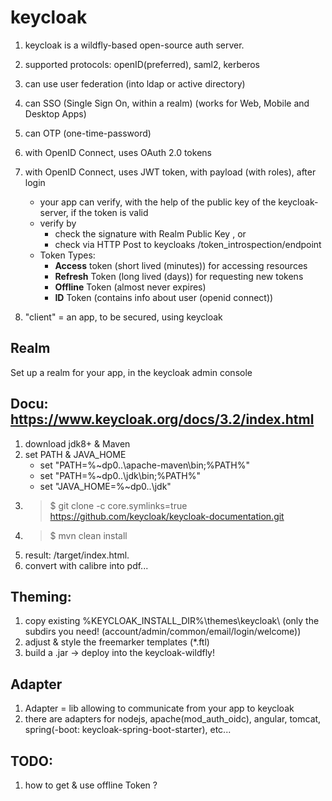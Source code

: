 <link rel="stylesheet" href="../_github-markdown.css">

# keycloak

1. keycloak is a wildfly-based open-source auth server.
1. supported protocols: openID(preferred), saml2, kerberos
1. can use user federation (into ldap or active directory)
1. can SSO (Single Sign On, within a realm) (works for Web, Mobile and Desktop Apps)
1. can OTP (one-time-password)
1. with OpenID Connect, uses OAuth 2.0 tokens
1. with OpenID Connect, uses JWT token, with payload (with roles), after login
    * your app can verify, with the help of the public key of the keycloak-server, if the token is valid
    * verify by
        * check the signature with Realm Public Key , or
        * check via HTTP Post to keycloaks /token_introspection/endpoint
    * Token Types:
        * **Access** token (short lived (minutes)) for accessing resources
        * **Refresh** Token (long lived (days)) for requesting new tokens
        * **Offline** Token (almost never expires)
        * **ID** Token (contains info about user (openid connect))

1. "client" = an app, to be secured, using keycloak

## Realm
Set up a realm for your app, in the keycloak admin console 

## Docu: https://www.keycloak.org/docs/3.2/index.html
1. download jdk8+ & Maven
1. set PATH & JAVA_HOME
    * set "PATH=%~dp0..\apache-maven\bin;%PATH%"
    * set "PATH=%~dp0..\jdk\bin;%PATH%"
    * set "JAVA_HOME=%~dp0..\jdk"
1. > $ git clone -c core.symlinks=true https://github.com/keycloak/keycloak-documentation.git
1. > $ mvn clean install
1. result: /target/index.html.
1. convert with calibre into pdf...

## Theming:
1. copy existing %KEYCLOAK_INSTALL_DIR%\themes\keycloak\ (only the subdirs you need! (account/admin/common/email/login/welcome))
2. adjust & style the freemarker templates (*.ftl)
3. build a .jar -> deploy into the keycloak-wildfly!

## Adapter
1. Adapter = lib allowing to communicate from your app to keycloak
1. there are adapters for nodejs, apache(mod_auth_oidc), angular, tomcat, spring(-boot: keycloak-spring-boot-starter), etc...

## TODO:
1. how to get & use offline Token ?
